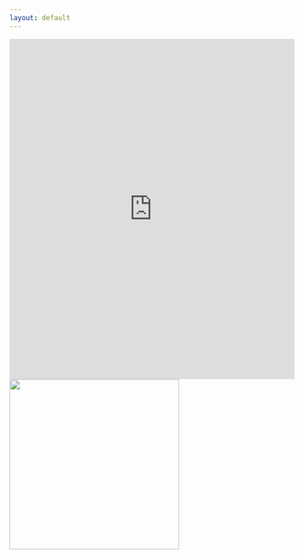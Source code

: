 ```yaml
---
layout: default
---
```


<iframe src="https://www.google.com/calendar/embed?src=alridah.org_esmdis0iinigahga1gjtd8ebko%40group.calendar.google.com&ctz=America/Los_Angeles" style="border-width:0" width="100%" height="600" frameborder="0" scrolling="no"></iframe>

<a href="https://cloud.githubusercontent.com/assets/11180395/16883981/c6d7683c-4a7b-11e6-994e-618149b50ff2.jpg">
  <img width="300" src="https://cloud.githubusercontent.com/assets/11180395/16883981/c6d7683c-4a7b-11e6-994e-618149b50ff2.jpg" />
</a>
